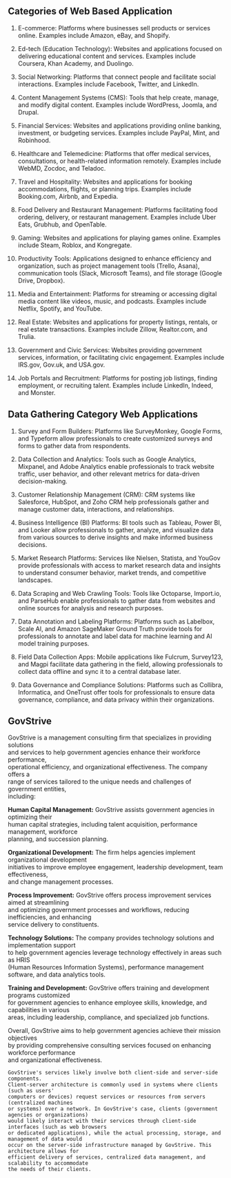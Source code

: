 ## Categories of Web Based Application

1. E-commerce: Platforms where businesses sell products or services online. Examples include Amazon, eBay, and Shopify.

2. Ed-tech (Education Technology): Websites and applications focused on delivering educational content and services. Examples include Coursera, Khan Academy, and Duolingo.

3. Social Networking: Platforms that connect people and facilitate social interactions. Examples include Facebook, Twitter, and LinkedIn.

4. Content Management Systems (CMS): Tools that help create, manage, and modify digital content. Examples include WordPress, Joomla, and Drupal.

5. Financial Services: Websites and applications providing online banking, investment, or budgeting services. Examples include PayPal, Mint, and Robinhood.

6. Healthcare and Telemedicine: Platforms that offer medical services, consultations, or health-related information remotely. Examples include WebMD, Zocdoc, and Teladoc.

7. Travel and Hospitality: Websites and applications for booking accommodations, flights, or planning trips. Examples include Booking.com, Airbnb, and Expedia.

8. Food Delivery and Restaurant Management: Platforms facilitating food ordering, delivery, or restaurant management. Examples include Uber Eats, Grubhub, and OpenTable.

9. Gaming: Websites and applications for playing games online. Examples include Steam, Roblox, and Kongregate.

10. Productivity Tools: Applications designed to enhance efficiency and organization, such as project management tools (Trello, Asana), communication tools (Slack, Microsoft Teams), and file storage (Google Drive, Dropbox).

11. Media and Entertainment: Platforms for streaming or accessing digital media content like videos, music, and podcasts. Examples include Netflix, Spotify, and YouTube.

12. Real Estate: Websites and applications for property listings, rentals, or real estate transactions. Examples include Zillow, Realtor.com, and Trulia.

13. Government and Civic Services: Websites providing government services, information, or facilitating civic engagement. Examples include IRS.gov, Gov.uk, and USA.gov.

14. Job Portals and Recruitment: Platforms for posting job listings, finding employment, or recruiting talent. Examples include LinkedIn, Indeed, and Monster.

## Data Gathering Category Web Applications
1. Survey and Form Builders: Platforms like SurveyMonkey, Google Forms, and Typeform allow professionals to create customized surveys and forms to gather data from respondents.

2. Data Collection and Analytics: Tools such as Google Analytics, Mixpanel, and Adobe Analytics enable professionals to track website traffic, user behavior, and other relevant metrics for data-driven decision-making.

3. Customer Relationship Management (CRM): CRM systems like Salesforce, HubSpot, and Zoho CRM help professionals gather and manage customer data, interactions, and relationships.

4. Business Intelligence (BI) Platforms: BI tools such as Tableau, Power BI, and Looker allow professionals to gather, analyze, and visualize data from various sources to derive insights and make informed business decisions.

5. Market Research Platforms: Services like Nielsen, Statista, and YouGov provide professionals with access to market research data and insights to understand consumer behavior, market trends, and competitive landscapes.

6. Data Scraping and Web Crawling Tools: Tools like Octoparse, Import.io, and ParseHub enable professionals to gather data from websites and online sources for analysis and research purposes.

7. Data Annotation and Labeling Platforms: Platforms such as Labelbox, Scale AI, and Amazon SageMaker Ground Truth provide tools for professionals to annotate and label data for machine learning and AI model training purposes.

8. Field Data Collection Apps: Mobile applications like Fulcrum, Survey123, and Magpi facilitate data gathering in the field, allowing professionals to collect data offline and sync it to a central database later.

9. Data Governance and Compliance Solutions: Platforms such as Collibra, Informatica, and OneTrust offer tools for professionals to ensure data governance, compliance, and data privacy within their organizations.

## GovStrive
GovStrive is a management consulting firm that specializes in providing solutions   
and services to help government agencies enhance their workforce performance,   
operational efficiency, and organizational effectiveness. The company offers a   
range of services tailored to the unique needs and challenges of government entities,   
including:

**Human Capital Management:** GovStrive assists government agencies in optimizing their   
human capital strategies, including talent acquisition, performance management, workforce   
planning, and succession planning.

**Organizational Development:** The firm helps agencies implement organizational development   
initiatives to improve employee engagement, leadership development, team effectiveness,   
and change management processes.

**Process Improvement:** GovStrive offers process improvement services aimed at streamlining   
and optimizing government processes and workflows, reducing inefficiencies, and enhancing   
service delivery to constituents.

**Technology Solutions:** The company provides technology solutions and implementation support   
to help government agencies leverage technology effectively in areas such as HRIS   
(Human Resources Information Systems), performance management software, and data 
analytics tools.

**Training and Development:** GovStrive offers training and development programs customized   
for government agencies to enhance employee skills, knowledge, and capabilities in various   
areas, including leadership, compliance, and specialized job functions.

Overall, GovStrive aims to help government agencies achieve their mission objectives   
by providing comprehensive consulting services focused on enhancing workforce performance   
and organizational effectiveness.

```
GovStrive's services likely involve both client-side and server-side components.   
Client-server architecture is commonly used in systems where clients (such as users'   
computers or devices) request services or resources from servers (centralized machines   
or systems) over a network. In GovStrive's case, clients (government agencies or organizations)   
would likely interact with their services through client-side interfaces (such as web browsers   
or dedicated applications), while the actual processing, storage, and management of data would 
occur on the server-side infrastructure managed by GovStrive. This architecture allows for 
efficient delivery of services, centralized data management, and scalability to accommodate 
the needs of their clients.
```





